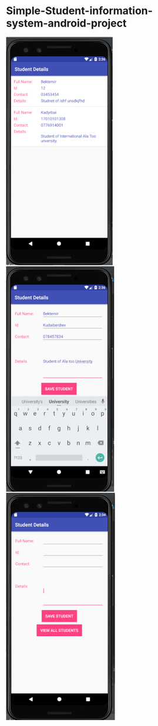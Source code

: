 # Simple-Student-information-system-android-project
![alt text](https://github.com/kadyrbai1/students_list/blob/master/Screenshot_2019-12-21_14-36-06.png)
![alt text](https://github.com/kadyrbai1/students_list/blob/master/Screenshot_2019-12-21_14-36-44.png)
![alt text](https://github.com/kadyrbai1/students_list/blob/master/Screenshot_2019-12-21_14-34-54.png)

